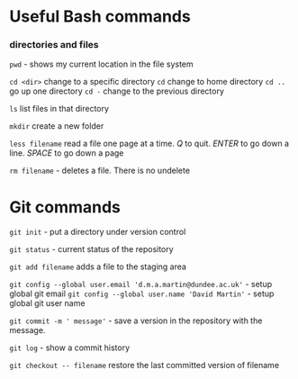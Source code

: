 # Useful Bash commands

### directories and files

`pwd` - shows my current location in the file system

`cd <dir>` change to a specific directory
`cd` change to home directory
`cd ..` go up one directory
`cd -` change to the previous directory

`ls` list files in that directory

`mkdir` create a new folder

`less filename` read a file one page at a time. 
*Q* to quit. *ENTER* to go down a line. *SPACE* to go down a page

`rm filename` - deletes a file. There is no undelete


# Git commands

`git init`  - put a directory under version control

`git status` - current status of the repository

`git add filename` adds a file to the staging area

`git config --global user.email 'd.m.a.martin@dundee.ac.uk'` - setup global git email
`git config --global user.name 'David Martin'` - setup global git user name

`git commit -m ' message'`  - save a version in the repository with the message.

`git log` - show a commit history

`git checkout -- filename` restore the last committed version of filename

